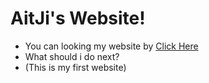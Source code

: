 # **__AitJi's Website!__**
- You can looking my website by [Click Here](https://lnwaitji.github.io/)
- What should i do next?
- (This is my first website)
